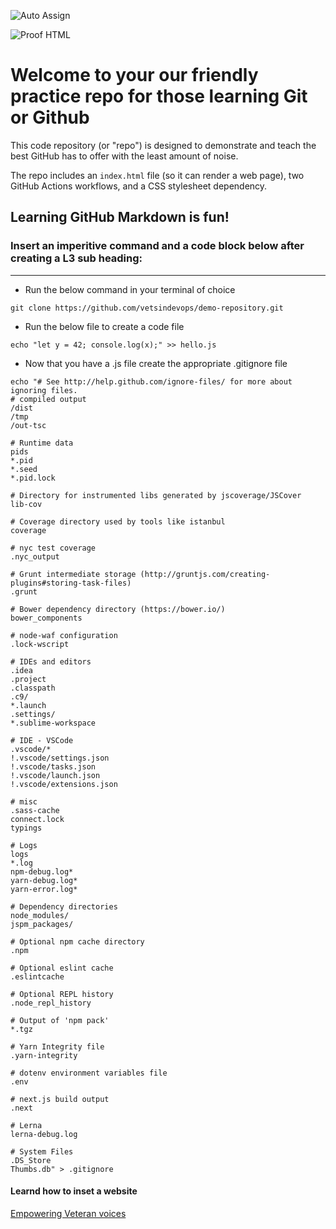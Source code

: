![Auto Assign](https://github.com/Vetsindevops/demo-repository/actions/workflows/auto-assign.yml/badge.svg)

![Proof HTML](https://github.com/Vetsindevops/demo-repository/actions/workflows/proof-html.yml/badge.svg)

# Welcome to your our friendly practice repo for those learning Git or Github
This code repository (or "repo") is designed to demonstrate and teach the best GitHub has to offer with the least amount of noise.

The repo includes an `index.html` file (so it can render a web page), two GitHub Actions workflows, and a CSS stylesheet dependency.

## Learning GitHub Markdown is fun! 
### Insert an imperitive command and a code block below after creating a L3 sub heading:

***

  - Run the below command in your terminal of choice

```
git clone https://github.com/vetsindevops/demo-repository.git
```
  - Run the below file to create a code file

```
echo "let y = 42; console.log(x);" >> hello.js
```

  - Now that you have a .js file create the appropriate .gitignore file

```
echo "# See http://help.github.com/ignore-files/ for more about ignoring files.
# compiled output
/dist
/tmp
/out-tsc

# Runtime data
pids
*.pid
*.seed
*.pid.lock

# Directory for instrumented libs generated by jscoverage/JSCover
lib-cov

# Coverage directory used by tools like istanbul
coverage

# nyc test coverage
.nyc_output

# Grunt intermediate storage (http://gruntjs.com/creating-plugins#storing-task-files)
.grunt

# Bower dependency directory (https://bower.io/)
bower_components

# node-waf configuration
.lock-wscript

# IDEs and editors
.idea
.project
.classpath
.c9/
*.launch
.settings/
*.sublime-workspace

# IDE - VSCode
.vscode/*
!.vscode/settings.json
!.vscode/tasks.json
!.vscode/launch.json
!.vscode/extensions.json

# misc
.sass-cache
connect.lock
typings

# Logs
logs
*.log
npm-debug.log*
yarn-debug.log*
yarn-error.log*

# Dependency directories
node_modules/
jspm_packages/

# Optional npm cache directory
.npm

# Optional eslint cache
.eslintcache

# Optional REPL history
.node_repl_history

# Output of 'npm pack'
*.tgz

# Yarn Integrity file
.yarn-integrity

# dotenv environment variables file
.env

# next.js build output
.next

# Lerna
lerna-debug.log

# System Files
.DS_Store
Thumbs.db" > .gitignore
```



#### Learnd how to inset a website 

[Empowering Veteran voices](https://www.vetsindevops.com/)




